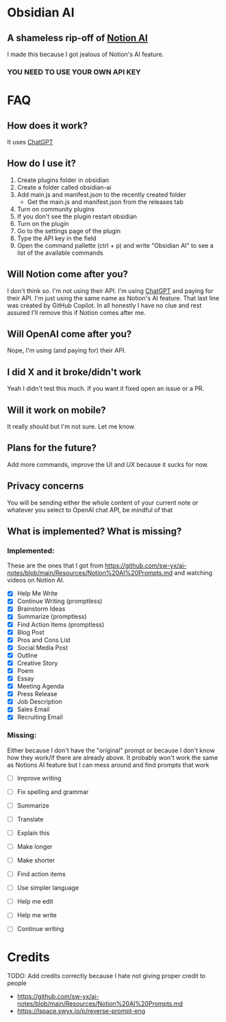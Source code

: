 # Obsidian AI
## A shameless rip-off of [Notion AI](https://www.notion.so/product/ai)
I made this because I got jealous of Notion's AI feature. 
### YOU NEED TO USE YOUR OWN API KEY

# FAQ
## How does it work?
It uses [ChatGPT](https://chat.openai.com/chat)

## How do I use it?
1. Create plugins folder in obsidian
2. Create a folder called obsidian-ai
3. Add main.js and manifest.json to the recently created folder
    - Get the main.js and manifest.json from the releases tab
4. Turn on community plugins
5. If you don't see the plugin restart obsidian
6. Turn on the plugin
7. Go to the settings page of the plugin
8. Type the API key in the field
9. Open the command pallette (ctrl + p) and write "Obsidian AI" to see a list of the available commands

## Will Notion come after you?
I don't think so. I'm not using their API. I'm using [ChatGPT](https://chat.openai.com/chat) and paying for their API. I'm just using the same name as Notion's AI feature.
That last line was created by GitHub Copilot. In all honestly I have no clue and rest assured I'll remove this if Notion comes after me.

## Will OpenAI come after you?
Nope, I'm using (and paying for) their API.

## I did X and it broke/didn't work
Yeah I didn't test this much. If you want it fixed open an issue or a PR.

## Will it work on mobile?
It really should but I'm not sure. Let me know.

## Plans for the future?
Add more commands, improve the UI and UX because it sucks for now.

## Privacy concerns
You will be sending either the whole content of your current note or whatever you select to OpenAI chat API, be mindful of that 

## What is implemented? What is missing?
### Implemented:
These are the ones that I got from https://github.com/sw-yx/ai-notes/blob/main/Resources/Notion%20AI%20Prompts.md and watching videos on Notion AI.
- [x] Help Me Write
- [x] Continue Writing (promptless)
- [x] Brainstorm Ideas
- [x] Summarize (promptless)
- [x] Find Action Items (promptless)
- [x] Blog Post
- [x] Pros and Cons List
- [x] Social Media Post
- [x] Outline
- [x] Creative Story
- [x] Poem
- [x] Essay
- [x] Meeting Agenda
- [x] Press Release
- [x] Job Description
- [x] Sales Email
- [x] Recruiting Email
### Missing:
Either because I don't have the "original" prompt or because I don't know how they work/if there are already above.
It probably won't work the same as Notions AI feature but I can mess around and find prompts that work 
- [ ] Improve writing
- [ ] Fix spelling and grammar
- [ ] Summarize
- [ ] Translate
- [ ] Explain this
- [ ] Make longer
- [ ] Make shorter
- [ ] Find action items
- [ ] Use simpler language
- [ ] Help me edit
- [ ] Help me write
- [ ] Continue writing


# Credits
TODO: Add credits correctly because I hate not giving proper credit to people
- https://github.com/sw-yx/ai-notes/blob/main/Resources/Notion%20AI%20Prompts.md
- https://lspace.swyx.io/p/reverse-prompt-eng
